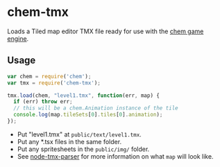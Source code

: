 # chem-tmx

Loads a Tiled map editor TMX file ready for use with the
[chem game engine](https://github.com/superjoe30/chem).

## Usage

```js
var chem = require('chem');
var tmx = require('chem-tmx');

tmx.load(chem, "level1.tmx", function(err, map) {
  if (err) throw err;
  // this will be a chem.Animation instance of the tile
  console.log(map.tileSets[0].tiles[0].animation);
});
```

 * Put "level1.tmx" at `public/text/level1.tmx`.
 * Put any *.tsx files in the same folder.
 * Put any spritesheets in the `public/img/` folder.
 * See [node-tmx-parser](https://github.com/superjoe30/node-tmx-parser)
   for more information on what `map` will look like.
